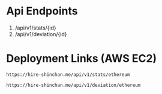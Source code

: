# Api Endpoints

1. /api/v1/stats/{id}
2. /api/v1/deviation/{id}

# Deployment Links (AWS EC2)

```
https://hire-shinchan.me/api/v1/stats/ethereum
```
```
https://hire-shinchan.me/api/v1/deviation/ethereum
```
